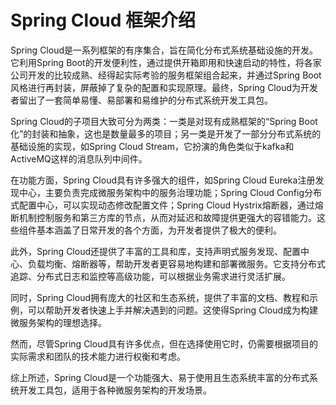 # Spring Cloud 框架介绍

Spring Cloud是一系列框架的有序集合，旨在简化分布式系统基础设施的开发。它利用Spring Boot的开发便利性，通过提供开箱即用和快速启动的特性，将各家公司开发的比较成熟、经得起实际考验的服务框架组合起来，并通过Spring Boot风格进行再封装，屏蔽掉了复杂的配置和实现原理。最终，Spring Cloud为开发者留出了一套简单易懂、易部署和易维护的分布式系统开发工具包。

Spring Cloud的子项目大致可分为两类：一类是对现有成熟框架的“Spring Boot化”的封装和抽象，这也是数量最多的项目；另一类是开发了一部分分布式系统的基础设施的实现，如Spring Cloud Stream，它扮演的角色类似于kafka和ActiveMQ这样的消息队列中间件。

在功能方面，Spring Cloud具有许多强大的组件，如Spring Cloud Eureka注册发现中心，主要负责完成微服务架构中的服务治理功能；Spring Cloud Config分布式配置中心，可以实现动态修改配置文件；Spring Cloud Hystrix熔断器，通过熔断机制控制服务和第三方库的节点，从而对延迟和故障提供更强大的容错能力。这些组件基本涵盖了日常开发的各个方面，为开发者提供了极大的便利。

此外，Spring Cloud还提供了丰富的工具和库，支持声明式服务发现、配置中心、负载均衡、熔断器等，帮助开发者更容易地构建和部署微服务。它支持分布式追踪、分布式日志和监控等高级功能，可以根据业务需求进行灵活扩展。

同时，Spring Cloud拥有庞大的社区和生态系统，提供了丰富的文档、教程和示例，可以帮助开发者快速上手并解决遇到的问题。这使得Spring Cloud成为构建微服务架构的理想选择。

然而，尽管Spring Cloud具有许多优点，但在选择使用它时，仍需要根据项目的实际需求和团队的技术能力进行权衡和考虑。

综上所述，Spring Cloud是一个功能强大、易于使用且生态系统丰富的分布式系统开发工具包，适用于各种微服务架构的开发场景。